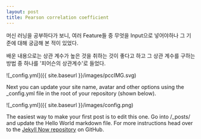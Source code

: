 ```yaml
---
layout: post
title: Pearson correlation coefficient
---
```


머신 러닝을 공부하다가 보니, 여러 Feature들 중 무엇을 Input으로 넣어야하나 그 기준에 대해 궁금해 본 적이 있었다.

배운 내용으로는 상관 계수가 높은 것을 취하는 것이 좋다고 하고 그 상관 계수를 구하는 방법 중 하나를 '피어슨의 상관계수'로 들었다.

![_config.yml]({{ site.baseurl }}/images/pccIMG.svg)


Next you can update your site name, avatar and other options using the _config.yml file in the root of your repository (shown below).

![_config.yml]({{ site.baseurl }}/images/config.png)

The easiest way to make your first post is to edit this one. Go into /_posts/ and update the Hello World markdown file. For more instructions head over to the [Jekyll Now repository](https://github.com/barryclark/jekyll-now) on GitHub.
